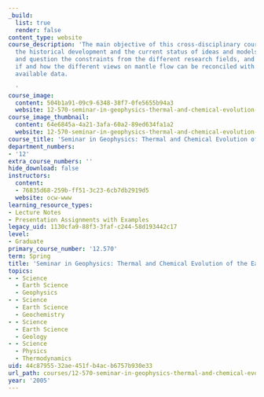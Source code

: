 ```yaml
---
_build:
  list: true
  render: false
content_type: website
course_description: 'The main objective of this cross-disciplinary course is to understand
  the historical development and the current status of ideas and models, to present
  and question the constraints from the different research fields, and to investigate
  if and how the different views on mantle flow can be reconciled with the currently
  available data.

  '
course_image:
  content: 504b1a91-09c9-6348-38f7-0fe5655b94a3
  website: 12-570-seminar-in-geophysics-thermal-and-chemical-evolution-of-the-earth-spring-2005
course_image_thumbnail:
  content: 64e6845a-4a21-3afa-60a2-89ed634fa1a2
  website: 12-570-seminar-in-geophysics-thermal-and-chemical-evolution-of-the-earth-spring-2005
course_title: 'Seminar in Geophysics: Thermal and Chemical Evolution of the Earth'
department_numbers:
- '12'
extra_course_numbers: ''
hide_download: false
instructors:
  content:
  - 76835d68-259b-ff51-3c23-6cb7db2919d5
  website: ocw-www
learning_resource_types:
- Lecture Notes
- Presentation Assignments with Examples
legacy_uid: 1130cfa9-88f3-3faf-c244-58d193442c17
level:
- Graduate
primary_course_number: '12.570'
term: Spring
title: 'Seminar in Geophysics: Thermal and Chemical Evolution of the Earth'
topics:
- - Science
  - Earth Science
  - Geophysics
- - Science
  - Earth Science
  - Geochemistry
- - Science
  - Earth Science
  - Geology
- - Science
  - Physics
  - Thermodynamics
uid: 44c87955-32ae-451f-b4ac-b6757b930e33
url_path: courses/12-570-seminar-in-geophysics-thermal-and-chemical-evolution-of-the-earth-spring-2005
year: '2005'
---
```

